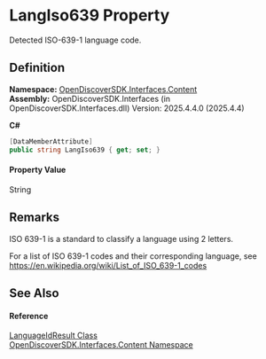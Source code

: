 # LangIso639 Property


Detected ISO-639-1 language code.



## Definition
**Namespace:** <a href="79f11d04-c275-b915-db5b-ab2227989555">OpenDiscoverSDK.Interfaces.Content</a>  
**Assembly:** OpenDiscoverSDK.Interfaces (in OpenDiscoverSDK.Interfaces.dll) Version: 2025.4.4.0 (2025.4.4)

**C#**
``` C#
[DataMemberAttribute]
public string LangIso639 { get; set; }
```



#### Property Value
String

## Remarks

ISO 639-1 is a standard to classify a language using 2 letters.

For a list of ISO 639-1 codes and their corresponding language, see https://en.wikipedia.org/wiki/List_of_ISO_639-1_codes


## See Also


#### Reference
<a href="d5f8d689-fe98-b398-4797-c9d03af5c48a">LanguageIdResult Class</a>  
<a href="79f11d04-c275-b915-db5b-ab2227989555">OpenDiscoverSDK.Interfaces.Content Namespace</a>  
